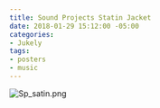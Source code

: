 ```yaml
---
title: Sound Projects Statin Jacket
date: 2018-01-29 15:12:00 -05:00
categories:
- Jukely
tags:
- posters
- music
---
```


![Sp_satin.png](/uploads/Sp_satin.png)